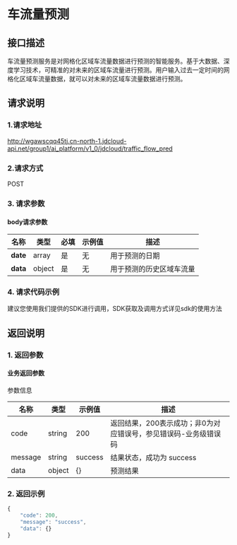 # 车流量预测

## 接口描述
车流量预测服务是对网格化区域车流量数据进行预测的智能服务。基于大数据、深度学习技术，可精准的对未来的区域车流量进行预测。用户输入过去一定时间的网格化区域车流量数据，就可以对未来的区域车流量数据进行预测。
## 请求说明

### 1.请求地址
http://wgawscqq45tj.cn-north-1.jdcloud-api.net/group1/ai_platform/v1_0/jdcloud/traffic_flow_pred

### 2.请求方式
POST

### 3. 请求参数

####  body请求参数
|名称|类型|必填|示例值|描述|
|---|---|---|---|---|
|**date**|array| 是 | 无 | 用于预测的日期|
|**data**|object| 是 | 无 | 用于预测的历史区域车流量|

### 4. 请求代码示例
建议您使用我们提供的SDK进行调用，SDK获取及调用方式详见sdk的使用方法

## 返回说明

### 1. 返回参数

#### 业务返回参数
参数信息

|名称|类型|示例值|描述|
|---|---|---|---|
|code|string | 200 | 返回结果，200表示成功；非0为对应错误号，参见错误码-业务级错误码|
|message|string | success | 结果状态，成功为 success |
|data| object | {} | 预测结果 |

### 2. 返回示例
```js
{
    "code": 200,
    "message": "success",
    "data": {}
}
```